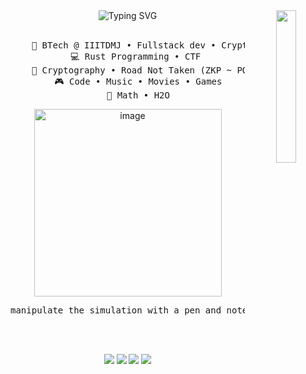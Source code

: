 <div align="center">
<img src="https://i.pinimg.com/736x/35/b3/e6/35b3e624c8e1c08e040147212eeff6fe.jpg" width="25%" align="right" />
<img src="https://readme-typing-svg.demolab.com?font=Fira+Code&size=30&duration=2500&pause=&color=A7A459&background=FFFFFF00&center=true&vCenter=true&multiline=true&repeat=false&width=435&height=90&lines=hey+%E3%83%84;welcome+to+my+codelair" alt="Typing SVG" />
<br><br>
<pre>
    💼 BTech @ IIITDMJ • Fullstack dev • Cryptography Nerd
    💻 Rust Programming • CTF 
    📖 Cryptography • Road Not Taken (ZKP ~ PQC)
    🎮 Code • Music • Movies • Games
    💖 Math • H2O
</pre>

<div>
<img width="300" height="300" alt="image" src="https://github.com/user-attachments/assets/aa5fe0f2-79c1-4f85-9b2e-f39b2c0bfa57"  
  style="object-fit: cover;" />
<pre>manipulate the simulation with a pen and notebook</pre>
</div>

<br><br>

[![](https://img.shields.io/badge/x-000000)](https://x.com/op3kay)
[![](https://img.shields.io/badge/linkedin-0a66c2)](http://linkedin.com/in/sreehari-rk)
[![](https://img.shields.io/badge/spotify-1DB954)](https://open.spotify.com/user/8fwr31vrsh3nhbdk132lpxl6p?si=a84908e36b5b4cf1)
[![](https://img.shields.io/badge/instagram-E4405F)](https://instagram.com/sreeharinpat)
</div>

